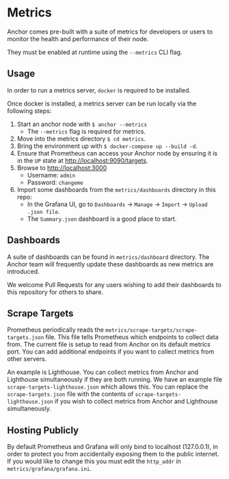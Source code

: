 # Metrics

Anchor comes pre-built with a suite of metrics for developers or users to monitor the health
and performance of their node.

They must be enabled at runtime using the `--metrics` CLI flag.

## Usage

In order to run a metrics server, `docker` is required to be installed.

Once docker is installed, a metrics server can be run locally via the following steps:

1. Start an anchor node with `$ anchor --metrics`
    - The `--metrics` flag is required for metrics.
1. Move into the metrics directory `$ cd metrics`.
1. Bring the environment up with `$ docker-compose up --build -d`.
1. Ensure that Prometheus can access your Anchor node by ensuring it is in
   the `UP` state at [http://localhost:9090/targets](http://localhost:9090/targets).
1. Browse to [http://localhost:3000](http://localhost:3000)
    - Username: `admin`
    - Password: `changeme`
1. Import some dashboards from the `metrics/dashboards` directory in this repo:
    - In the Grafana UI, go to `Dashboards` -> `Manage` -> `Import` -> `Upload .json file`.
    - The `Summary.json` dashboard is a good place to start.

## Dashboards

A suite of dashboards can be found in `metrics/dashboard` directory. The Anchor team will
frequently update these dashboards as new metrics are introduced.

We welcome Pull Requests for any users wishing to add their dashboards to this repository for
others to share.

## Scrape Targets

Prometheus periodically reads the `metrics/scrape-targets/scrape-targets.json` file. This
file tells Prometheus which endpoints to collect data from. The current file is setup to read
from Anchor on its default metrics port. You can add additional endpoints if you want to collect
metrics from other servers.

An example is Lighthouse. You can collect metrics from Anchor and Lighthouse simultaneously if
they are both running. We have an example file `scrape-targets-lighthouse.json` which allows this.
You can replace the `scrape-targets.json` file with the contents of
`scrape-targets-lighthouse.json` if you wish to collect metrics from Anchor and Lighthouse
simultaneously.

## Hosting Publicly

By default Prometheus and Grafana will only bind to localhost (127.0.0.1), in
order to protect you from accidentally exposing them to the public internet. If
you would like to change this you must edit the `http_addr` in `metrics/grafana/grafana.ini`.
